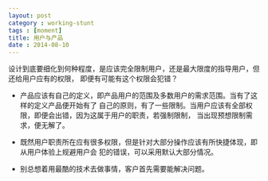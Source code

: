 ```yaml
---
layout: post
category : working-stunt
tags : [moment]
title: 用户与产品
date : 2014-08-10
---
```



设计到底要细化到何种程度，是应该完全限制用户，还是最大限度的指导用户，但还给用户应有的权限，
即便有可能有这个权限会犯错？

* 产品应该有自己的定义，即产品用户的范围及多数用户的需求范围。当有了这样的定义产品便开始有了
自己的原则，有了一些限制。当用户应该有全部权限，即便会出错，因为这属于用户的职责，若强制限制，
当出现预想限制需求，便无解了。

* 既然用户职责所在应有很多权限，但是针对大部分操作应该有所快捷体现，即从用户体验上规避用户会
犯的错误，可以采用默认大部分情况。

* 别总想着用最酷的技术去做事情，客户首先需要能解决问题。
